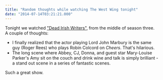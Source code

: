 ```yaml
---
title: "Random thoughts while watching The West Wing tonight"
date: "2014-07-14T03:21:21.000"
---
```


Tonight we watched ["Dead Irish Writers"](http://www.westwingepguide.com/S3/Episodes/60_DIW.html), from the middle of season three. A couple of thoughts:

- I finally realized that the actor playing Lord John Marbury is the same guy (Roger Rees) who plays Robin Colcord on _Cheers_. That's hilarious.
- The long scene where Abbey, CJ, Donna, and guest star Mary-Louise Parker's Amy sit on the couch and drink wine and talk is simply brilliant - a stand out scene in a series of fantastic scenes.

Such a great show.
